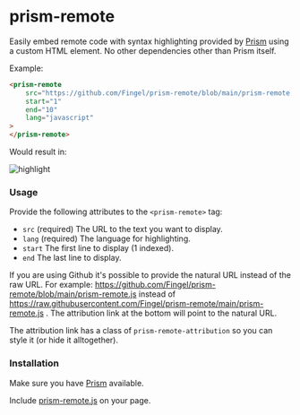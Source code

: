 # prism-remote
Easily embed remote code with syntax highlighting provided by [Prism](https://prismjs.com/) using a custom HTML
element. No other dependencies other than Prism itself.

Example:

```html
<prism-remote
    src="https://github.com/Fingel/prism-remote/blob/main/prism-remote.js"
    start="1"
    end="10"
    lang="javascript"
>
</prism-remote>
```
Would result in:

![highlight](https://github.com/Fingel/prism-remote/assets/3046397/a2f5ea68-f0ee-4a37-9bc6-be35b9502e9d)

### Usage
Provide the following attributes to the `<prism-remote>` tag:
- `src` (required) The URL to the text you want to display.
- `lang` (required) The language for highlighting.
- `start` The first line to display (1 indexed).
- `end` The last line to display.

If you are using Github it's possible to provide the natural URL instead of the raw URL. For 
example: https://github.com/Fingel/prism-remote/blob/main/prism-remote.js instead of https://raw.githubusercontent.com/Fingel/prism-remote/main/prism-remote.js
. The attribution link at the bottom will point to the natural URL.

The attribution link has a class of `prism-remote-attribution` so you can style it (or hide it alltogether).

### Installation
Make sure you have [Prism](https://prismjs.com/) available.

Include [prism-remote.js](prism-remote.js) on your page.
